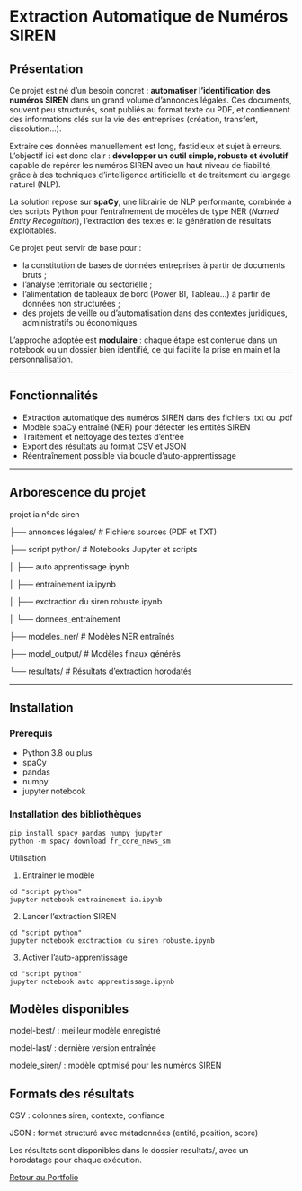 # Extraction Automatique de Numéros SIREN

## Présentation

Ce projet est né d’un besoin concret : **automatiser l’identification des numéros SIREN** dans un grand volume d’annonces légales. Ces documents, souvent peu structurés, sont publiés au format texte ou PDF, et contiennent des informations clés sur la vie des entreprises (création, transfert, dissolution...).

Extraire ces données manuellement est long, fastidieux et sujet à erreurs. L’objectif ici est donc clair : **développer un outil simple, robuste et évolutif** capable de repérer les numéros SIREN avec un haut niveau de fiabilité, grâce à des techniques d’intelligence artificielle et de traitement du langage naturel (NLP).

La solution repose sur **spaCy**, une librairie de NLP performante, combinée à des scripts Python pour l’entraînement de modèles de type NER (*Named Entity Recognition*), l’extraction des textes et la génération de résultats exploitables.  

Ce projet peut servir de base pour :
- la constitution de bases de données entreprises à partir de documents bruts ;
- l’analyse territoriale ou sectorielle ;
- l’alimentation de tableaux de bord (Power BI, Tableau…) à partir de données non structurées ;
- des projets de veille ou d’automatisation dans des contextes juridiques, administratifs ou économiques.

L’approche adoptée est **modulaire** : chaque étape est contenue dans un notebook ou un dossier bien identifié, ce qui facilite la prise en main et la personnalisation.

---

## Fonctionnalités

- Extraction automatique des numéros SIREN dans des fichiers .txt ou .pdf  
- Modèle spaCy entraîné (NER) pour détecter les entités SIREN  
- Traitement et nettoyage des textes d’entrée  
- Export des résultats au format CSV et JSON  
- Réentraînement possible via boucle d’auto-apprentissage  

---

## Arborescence du projet

projet ia n°de siren

├── annonces légales/ # Fichiers sources (PDF et TXT)

├── script python/ # Notebooks Jupyter et scripts

│ ├── auto apprentissage.ipynb

│ ├── entrainement ia.ipynb

│ ├── exctraction du siren robuste.ipynb

│ └── donnees_entrainement

├── modeles_ner/ # Modèles NER entraînés

├── model_output/ # Modèles finaux générés

└── resultats/ # Résultats d’extraction horodatés

---

## Installation

### Prérequis

- Python 3.8 ou plus
- spaCy
- pandas
- numpy
- jupyter notebook

### Installation des bibliothèques

```
pip install spacy pandas numpy jupyter
python -m spacy download fr_core_news_sm
```
Utilisation
1. Entraîner le modèle
```
cd "script python"
jupyter notebook entrainement ia.ipynb
```
2. Lancer l’extraction SIREN
```
cd "script python"
jupyter notebook exctraction du siren robuste.ipynb
```
3. Activer l’auto-apprentissage
```
cd "script python"
jupyter notebook auto apprentissage.ipynb
```
## Modèles disponibles
model-best/ : meilleur modèle enregistré

model-last/ : dernière version entraînée

modele_siren/ : modèle optimisé pour les numéros SIREN

## Formats des résultats
CSV : colonnes siren, contexte, confiance

JSON : format structuré avec métadonnées (entité, position, score)

Les résultats sont disponibles dans le dossier resultats/, avec un horodatage pour chaque exécution.

[Retour au Portfolio](https://github.com/augu-gif/mon-portfolio-data-analyst/blob/main/README.md)
